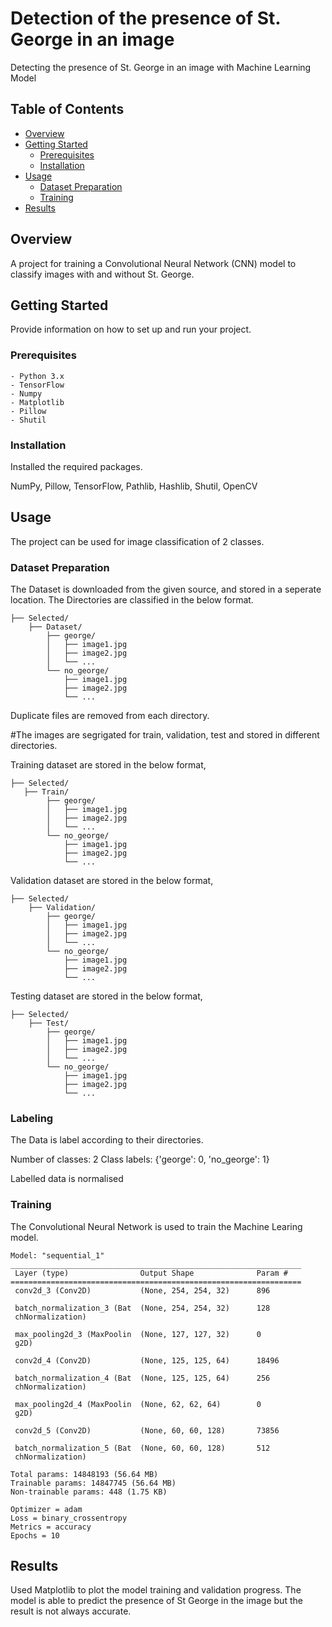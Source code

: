 # Detection of the presence of St. George in an image

Detecting the presence of St. George in an image with Machine Learning Model

## Table of Contents
- [Overview](#overview)
- [Getting Started](#getting-started)
  - [Prerequisites](#prerequisites)
  - [Installation](#installation)
- [Usage](#usage)
  - [Dataset Preparation](#dataset-preparation)
  - [Training](#training)
- [Results](#results)


## Overview

A project for training a Convolutional Neural Network (CNN) model to classify images with and without St. George.

## Getting Started

Provide information on how to set up and run your project.

### Prerequisites

    - Python 3.x
    - TensorFlow
    - Numpy
    - Matplotlib
    - Pillow
    - Shutil

### Installation

Installed the required packages.

NumPy, Pillow, TensorFlow, Pathlib, Hashlib, Shutil, OpenCV

## Usage

The project can be used for image classification of 2 classes.

### Dataset Preparation

The Dataset is downloaded from the given source, and stored in a seperate location.
The Directories are classified in the below format.

    ├── Selected/
        ├── Dataset/
            ├── george/
            │   ├── image1.jpg
            │   ├── image2.jpg
            │   └── ...
            └── no_george/
                ├── image1.jpg
                ├── image2.jpg
                └── ...

Duplicate files are removed from each directory.

#The images are segrigated for train, validation, test and stored in different directories.

Training dataset are stored in the below format,

    ├── Selected/
       ├── Train/
            ├── george/
            │   ├── image1.jpg
            │   ├── image2.jpg
            │   └── ...
            └── no_george/
                ├── image1.jpg
                ├── image2.jpg
                └── ...

Validation dataset are stored in the below format,

    ├── Selected/
        ├── Validation/
            ├── george/
            │   ├── image1.jpg
            │   ├── image2.jpg
            │   └── ...
            └── no_george/
                ├── image1.jpg
                ├── image2.jpg
                └── ...

Testing dataset are stored in the below format,

    ├── Selected/
        ├── Test/
            ├── george/
            │   ├── image1.jpg
            │   ├── image2.jpg
            │   └── ...
            └── no_george/
                ├── image1.jpg
                ├── image2.jpg
                └── ...               

### Labeling

The Data is label according to their directories.

Number of classes: 2
Class labels: {'george': 0, 'no_george': 1}

Labelled data is normalised

### Training

The Convolutional Neural Network is used to train the Machine Learing model.

    Model: "sequential_1"
    _________________________________________________________________
     Layer (type)                Output Shape              Param #   
    =================================================================
     conv2d_3 (Conv2D)           (None, 254, 254, 32)      896       
                                                                     
     batch_normalization_3 (Bat  (None, 254, 254, 32)      128       
     chNormalization)                                                
                                                                     
     max_pooling2d_3 (MaxPoolin  (None, 127, 127, 32)      0         
     g2D)                                                            
                                                                     
     conv2d_4 (Conv2D)           (None, 125, 125, 64)      18496     
                                                                     
     batch_normalization_4 (Bat  (None, 125, 125, 64)      256       
     chNormalization)                                                
                                                                     
     max_pooling2d_4 (MaxPoolin  (None, 62, 62, 64)        0         
     g2D)                                                            
                                                                     
     conv2d_5 (Conv2D)           (None, 60, 60, 128)       73856     
                                                                     
     batch_normalization_5 (Bat  (None, 60, 60, 128)       512       
     chNormalization)                                                
                                                                     
    Total params: 14848193 (56.64 MB)
    Trainable params: 14847745 (56.64 MB)
    Non-trainable params: 448 (1.75 KB)

    Optimizer = adam
    Loss = binary_crossentropy
    Metrics = accuracy
    Epochs = 10

## Results

Used Matplotlib to plot the model training and validation progress.
The model is able to predict the presence of St George in the image but the result is not always accurate.
